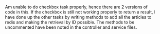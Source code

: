 Am unable to do checkbox task properly, hence there are 2 versions of code in this. 
If the checkbox is still not working properly to return a result, I have done up the other tasks by writing methods to add all the articles to redis and making the retrieval by ID possible. The methods to be uncommented have been noted in the controller and service files.